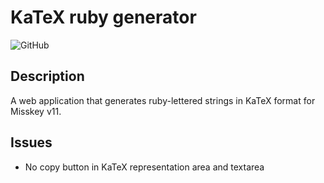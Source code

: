 # KaTeX ruby generator

![GitHub](https://img.shields.io/github/license/hidao80/katex-ruby-generator?style=plastic)

## Description

A web application that generates ruby-lettered strings in KaTeX format for Misskey v11.

## Issues

- No copy button in KaTeX representation area and textarea
